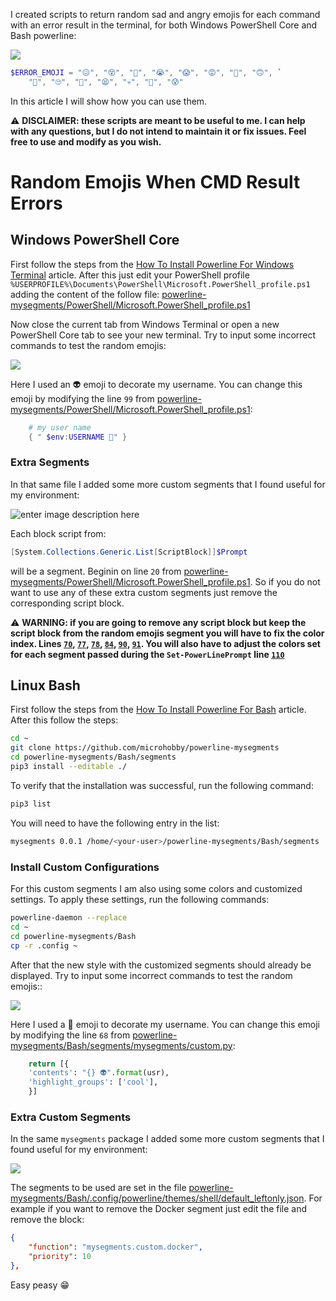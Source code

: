 ﻿
I created scripts to return random sad and angry emojis for each command with an error result in the terminal, for both Windows PowerShell Core and Bash powerline:

![](https://github.com/microhobby/powerline-mysegments/blob/master/Documentation/img/randomEmojisMain.gif?raw=true)

```powershell
$ERROR_EMOJI = "😖", "😵", "🥴", "😭", "😱", "😡", "🤬", "🙃", `
    "🤔", "🙄", "🥺", "😫", "💀", "💩", "😰"
```

In this article I will show how you can use them.

⚠ **DISCLAIMER: these scripts are meant to be useful to me. I can help with any questions, but I do not intend to maintain it or fix issues. Feel free to use and modify as you wish.**

# Random Emojis When CMD Result Errors

## Windows PowerShell Core

First follow the steps from the [How To Install Powerline For Windows Terminal](https://microhobby.com.br/blog/2020/05/23/how-to-install-powerline-for-windows-terminal/) article. After this just edit your PowerShell profile  `%USERPROFILE%\Documents\PowerShell\Microsoft.PowerShell_profile.ps1` adding the content of the follow file: [powerline-mysegments/PowerShell/Microsoft.PowerShell_profile.ps1](https://github.com/microhobby/powerline-mysegments/blob/master/PowerShell/Microsoft.PowerShell_profile.ps1)

Now close the current tab from Windows Terminal or open a new PowerShell Core tab to see your new terminal. Try to input some incorrect commands to test the random emojis:

![](https://github.com/microhobby/powerline-mysegments/blob/master/Documentation/img/pwsEmojisErrorsExplained.png?raw=true)

Here I used an 👽 emoji to decorate my username. You can change this emoji by modifying the line `99` from [powerline-mysegments/PowerShell/Microsoft.PowerShell_profile.ps1](https://github.com/microhobby/powerline-mysegments/blob/master/PowerShell/Microsoft.PowerShell_profile.ps1#L99):

```powershell
    # my user name
    { " $env:USERNAME 🦄" }
```

### Extra Segments

In that same file I added some more custom segments that I found useful for my environment:

![enter image description here](https://github.com/microhobby/powerline-mysegments/blob/master/Documentation/img/pwsExtraSegmentsExplained.png?raw=true)

Each block script from:

```powershell
[System.Collections.Generic.List[ScriptBlock]]$Prompt
```

will be a segment. Beginin on line `20` from [powerline-mysegments/PowerShell/Microsoft.PowerShell_profile.ps1](https://github.com/microhobby/powerline-mysegments/blob/master/PowerShell/Microsoft.PowerShell_profile.ps1#L20). So if you do not want to use any of these extra custom segments just remove the corresponding script block.

⚠ **WARNING: if you are going to remove any script block but keep the script block from the random emojis segment you will have to fix the color index. Lines [`70`](https://github.com/microhobby/powerline-mysegments/blob/master/PowerShell/Microsoft.PowerShell_profile.ps1#L70), [`77`](https://github.com/microhobby/powerline-mysegments/blob/master/PowerShell/Microsoft.PowerShell_profile.ps1#L77),  [`78`](https://github.com/microhobby/powerline-mysegments/blob/master/PowerShell/Microsoft.PowerShell_profile.ps1#L78),  [`84`](https://github.com/microhobby/powerline-mysegments/blob/master/PowerShell/Microsoft.PowerShell_profile.ps1#L84),  [`90`](https://github.com/microhobby/powerline-mysegments/blob/master/PowerShell/Microsoft.PowerShell_profile.ps1#L90),  [`91`](https://github.com/microhobby/powerline-mysegments/blob/master/PowerShell/Microsoft.PowerShell_profile.ps1#L91). You will also have to adjust the colors set for each segment passed during the `Set-PowerLinePrompt` line [`110`](https://github.com/microhobby/powerline-mysegments/blob/master/PowerShell/Microsoft.PowerShell_profile.ps1#L110)**

## Linux Bash

First follow the steps from the [How To Install Powerline For Bash](https://microhobby.com.br/blog/2020/05/23/how-to-install-powerline-for-bash/) article. After this follow the steps:

```bash
cd ~
git clone https://github.com/microhobby/powerline-mysegments
cd powerline-mysegments/Bash/segments
pip3 install --editable ./
```

To verify that the installation was successful, run the following command:

```bash
pip3 list
```

You will need to have the following entry in the list:

```bash
mysegments 0.0.1 /home/<your-user>/powerline-mysegments/Bash/segments
```

### Install Custom Configurations

For this custom segments I am also using some colors and customized settings. To apply these settings, run the following commands:

```bash
powerline-daemon --replace
cd ~
cd powerline-mysegments/Bash
cp -r .config ~
```

After that the new style with the customized segments should already be displayed.  Try to input some incorrect commands to test the random emojis::

![](https://github.com/microhobby/powerline-mysegments/blob/master/Documentation/img/bashRandomEmojisExplained.png?raw=true)

Here I used a 🦄 emoji to decorate my username. You can change this emoji by modifying the line `68` from [powerline-mysegments/Bash/segments/mysegments/custom.py](https://github.com/microhobby/powerline-mysegments/blob/master/Bash/segments/mysegments/custom.py#L68):

```python
    return [{
    'contents': "{} 👽".format(usr),
    'highlight_groups': ['cool'],
    }]
```

### Extra Custom Segments

In the same `mysegments` package I added some more custom segments that I found useful for my environment:

![](https://github.com/microhobby/powerline-mysegments/blob/master/Documentation/img/bashExtraSegmentsExplained.png?raw=true)

The segments to be used are set in the file [powerline-mysegments/Bash/.config/powerline/themes/shell/default_leftonly.json](https://github.com/microhobby/powerline-mysegments/blob/master/Bash/.config/powerline/themes/shell/default_leftonly.json). For example if you want to remove the Docker segment just edit the file and remove the block:

```json
{
	"function": "mysegments.custom.docker",
	"priority": 10
},
```

Easy peasy 😁 



